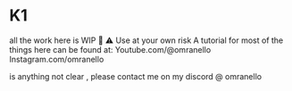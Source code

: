 # K1
all the work here is WIP 🚧 ⚠️ 
Use at your own risk 
A tutorial for most of the things here can be found at:
Youtube.com/@omranello
Instagram.com/omranello

is anything not clear , please contact me on my discord @ omranello
